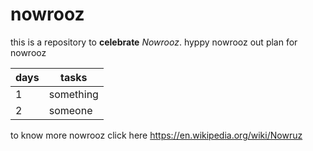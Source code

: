 # nowrooz

this is a repository to **celebrate** _Nowrooz_.
hyppy nowrooz
out plan for nowrooz

| days    |tasks |
| ----------- | ----------- |
| 1    | something     |
| 2  | someone    |
to know more nowrooz click here https://en.wikipedia.org/wiki/Nowruz

